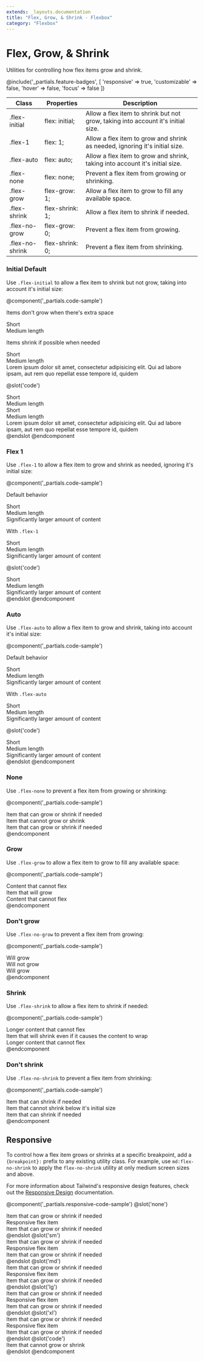 ```yaml
---
extends: _layouts.documentation
title: "Flex, Grow, & Shrink - Flexbox"
category: "Flexbox"
---
```


# Flex, Grow, & Shrink

<div class="text-xl text-slate-light mb-4">
    Utilities for controlling how flex items grow and shrink.
</div>

@include('_partials.feature-badges', [
    'responsive' => true,
    'customizable' => false,
    'hover' => false,
    'focus' => false
])

<div class="border-t border-grey-lighter">
    <table class="w-full text-left" style="border-collapse: collapse;">
        <thead>
          <tr>
              <th class="text-sm font-semibold text-grey-darker p-2 bg-grey-lightest">Class</th>
              <th class="text-sm font-semibold text-grey-darker p-2 bg-grey-lightest">Properties</th>
              <th class="text-sm font-semibold text-grey-darker p-2 bg-grey-lightest">Description</th>
          </tr>
        </thead>
        <tbody class="align-baseline">
            <tr>
                <td class="p-2 border-t border-smoke font-mono text-xs text-purple-dark">.flex-initial</td>
                <td class="p-2 border-t border-smoke font-mono text-xs text-blue-dark">flex: initial;</td>
                <td class="p-2 border-t border-smoke text-sm text-grey-darker">Allow a flex item to shrink but not grow, taking into account it's initial size.</td>
            </tr>
            <tr>
                <td class="p-2 border-t border-smoke-light font-mono text-xs text-purple-dark">.flex-1</td>
                <td class="p-2 border-t border-smoke-light font-mono text-xs text-blue-dark">flex: 1;</td>
                <td class="p-2 border-t border-smoke-light text-sm text-grey-darker">Allow a flex item to grow and shrink as needed, ignoring it's initial size.</td>
            </tr>
            <tr>
                <td class="p-2 border-t border-smoke-light font-mono text-xs text-purple-dark">.flex-auto</td>
                <td class="p-2 border-t border-smoke-light font-mono text-xs text-blue-dark">flex: auto;</td>
                <td class="p-2 border-t border-smoke-light text-sm text-grey-darker">Allow a flex item to grow and shrink, taking into account it's initial size.</td>
            </tr>
            <tr>
                <td class="p-2 border-t border-smoke-light font-mono text-xs text-purple-dark">.flex-none</td>
                <td class="p-2 border-t border-smoke-light font-mono text-xs text-blue-dark">flex: none;</td>
                <td class="p-2 border-t border-smoke-light text-sm text-grey-darker">Prevent a flex item from growing or shrinking.</td>
            </tr>
            <tr>
                <td class="p-2 border-t border-smoke-light font-mono text-xs text-purple-dark">.flex-grow</td>
                <td class="p-2 border-t border-smoke-light font-mono text-xs text-blue-dark">flex-grow: 1;</td>
                <td class="p-2 border-t border-smoke-light text-sm text-grey-darker">Allow a flex item to grow to fill any available space.</td>
            </tr>
            <tr>
                <td class="p-2 border-t border-smoke-light font-mono text-xs text-purple-dark">.flex-shrink</td>
                <td class="p-2 border-t border-smoke-light font-mono text-xs text-blue-dark">flex-shrink: 1;</td>
                <td class="p-2 border-t border-smoke-light text-sm text-grey-darker">Allow a flex item to shrink if needed.</td>
            </tr>
            <tr>
                <td class="p-2 border-t border-smoke-light font-mono text-xs text-purple-dark">.flex-no-grow</td>
                <td class="p-2 border-t border-smoke-light font-mono text-xs text-blue-dark">flex-grow: 0;</td>
                <td class="p-2 border-t border-smoke-light text-sm text-grey-darker">Prevent a flex item from growing.</td>
            </tr>
            <tr>
                <td class="p-2 border-t border-smoke-light font-mono text-xs text-purple-dark">.flex-no-shrink</td>
                <td class="p-2 border-t border-smoke-light font-mono text-xs text-blue-dark">flex-shrink: 0;</td>
                <td class="p-2 border-t border-smoke-light text-sm text-grey-darker">Prevent a flex item from shrinking.</td>
            </tr>
        </tbody>
    </table>
</div>

### Initial <span class="ml-2 font-semibold text-slate-light text-sm uppercase tracking-wide">Default</span>

Use `.flex-initial` to allow a flex item to shrink but not grow, taking into account it's initial size:

@component('_partials.code-sample')
<p class="text-sm text-slate-light mb-1">Items don't grow when there's extra space</p>
<div class="flex bg-smoke-light mb-6">
    <div class="flex-initial text-slate text-center bg-smoke px-4 py-2 m-2">
        Short
    </div>
    <div class="flex-initial text-slate text-center bg-smoke px-4 py-2 m-2">
        Medium length
    </div>
</div>

<p class="text-sm text-slate-light mb-1">Items shrink if possible when needed</p>
<div class="flex bg-smoke-light">
    <div class="flex-initial text-slate text-center bg-smoke px-4 py-2 m-2">
        Short
    </div>
    <div class="flex-initial text-slate text-center bg-smoke px-4 py-2 m-2">
        Medium length
    </div>
    <div class="flex-initial text-slate text-center bg-smoke px-4 py-2 m-2">
        Lorem ipsum dolor sit amet, consectetur adipisicing elit. Qui ad labore ipsam, aut rem quo repellat esse tempore id, quidem
    </div>
</div>

@slot('code')
<div class="flex bg-smoke-light">
    <div class="flex-initial text-slate text-center bg-smoke px-4 py-2 m-2">
        Short
    </div>
    <div class="flex-initial text-slate text-center bg-smoke px-4 py-2 m-2">
        Medium length
    </div>
</div>

<div class="flex bg-smoke-light">
    <div class="flex-initial text-slate text-center bg-smoke px-4 py-2 m-2">
        Short
    </div>
    <div class="flex-initial text-slate text-center bg-smoke px-4 py-2 m-2">
        Medium length
    </div>
    <div class="flex-initial text-slate text-center bg-smoke px-4 py-2 m-2">
        Lorem ipsum dolor sit amet, consectetur adipisicing elit. Qui ad labore ipsam, aut rem quo repellat esse tempore id, quidem
    </div>
</div>
@endslot
@endcomponent

### Flex 1

Use `.flex-1` to allow a flex item to grow and shrink as needed, ignoring it's initial size:

@component('_partials.code-sample')
<p class="text-sm text-slate-light mb-1">Default behavior</p>
<div class="flex bg-smoke-light mb-6">
    <div class="text-slate text-center bg-smoke px-4 py-2 m-2">
        Short
    </div>
    <div class="text-slate text-center bg-smoke px-4 py-2 m-2">
        Medium length
    </div>
    <div class="text-slate text-center bg-smoke px-4 py-2 m-2">
        Significantly larger amount of content
    </div>
</div>
<p class="text-sm text-slate-light mb-1">With <code>.flex-1</code></p>
<div class="flex bg-smoke-light">
    <div class="flex-1 text-slate text-center bg-smoke px-4 py-2 m-2">
        Short
    </div>
    <div class="flex-1 text-slate text-center bg-smoke px-4 py-2 m-2">
        Medium length
    </div>
    <div class="flex-1 text-slate text-center bg-smoke px-4 py-2 m-2">
        Significantly larger amount of content
    </div>
</div>

@slot('code')
<div class="flex bg-smoke-light">
    <div class="flex-1 text-slate text-center bg-smoke px-4 py-2 m-2">
        Short
    </div>
    <div class="flex-1 text-slate text-center bg-smoke px-4 py-2 m-2">
        Medium length
    </div>
    <div class="flex-1 text-slate text-center bg-smoke px-4 py-2 m-2">
        Significantly larger amount of content
    </div>
</div>
@endslot
@endcomponent

### Auto

Use `.flex-auto` to allow a flex item to grow and shrink, taking into account it's initial size:

@component('_partials.code-sample')
<p class="text-sm text-slate-light mb-1">Default behavior</p>
<div class="flex bg-smoke-light mb-6">
    <div class="text-slate text-center bg-smoke px-4 py-2 m-2">
        Short
    </div>
    <div class="text-slate text-center bg-smoke px-4 py-2 m-2">
        Medium length
    </div>
    <div class="text-slate text-center bg-smoke px-4 py-2 m-2">
        Significantly larger amount of content
    </div>
</div>
<p class="text-sm text-slate-light mb-1">With <code>.flex-auto</code></p>
<div class="flex bg-smoke-light">
    <div class="flex-auto text-slate text-center bg-smoke px-4 py-2 m-2">
        Short
    </div>
    <div class="flex-auto text-slate text-center bg-smoke px-4 py-2 m-2">
        Medium length
    </div>
    <div class="flex-auto text-slate text-center bg-smoke px-4 py-2 m-2">
        Significantly larger amount of content
    </div>
</div>

@slot('code')
<div class="flex bg-smoke-light">
    <div class="flex-auto text-slate text-center bg-smoke px-4 py-2 m-2">
        Short
    </div>
    <div class="flex-auto text-slate text-center bg-smoke px-4 py-2 m-2">
        Medium length
    </div>
    <div class="flex-auto text-slate text-center bg-smoke px-4 py-2 m-2">
        Significantly larger amount of content
    </div>
</div>
@endslot
@endcomponent

### None

Use `.flex-none` to prevent a flex item from growing or shrinking:

@component('_partials.code-sample')
<div class="flex bg-smoke-light">
    <div class="flex-1 text-slate text-center bg-smoke px-4 py-2 m-2">
        Item that can grow or shrink if needed
    </div>
    <div class="flex-none text-slate-dark text-center bg-smoke-dark px-4 py-2 m-2">
        Item that cannot grow or shrink
    </div>
    <div class="flex-1 text-slate text-center bg-smoke px-4 py-2 m-2">
        Item that can grow or shrink if needed
    </div>
</div>
@endcomponent

### Grow

Use `.flex-grow` to allow a flex item to grow to fill any available space:

@component('_partials.code-sample')
<div class="flex bg-smoke-light">
    <div class="flex-none text-slate text-center bg-smoke px-4 py-2 m-2">
        Content that cannot flex
    </div>
    <div class="flex-grow text-slate-dark text-center bg-smoke-dark px-4 py-2 m-2">
        Item that will grow
    </div>
    <div class="flex-none text-slate text-center bg-smoke px-4 py-2 m-2">
        Content that cannot flex
    </div>
</div>
@endcomponent

### Don't grow

Use `.flex-no-grow` to prevent a flex item from growing:

@component('_partials.code-sample')
<div class="flex bg-smoke-light">
    <div class="flex-grow text-slate text-center bg-smoke px-4 py-2 m-2">
        Will grow
    </div>
    <div class="flex-no-grow text-slate-dark text-center bg-smoke-dark px-4 py-2 m-2">
        Will not grow
    </div>
    <div class="flex-grow text-slate text-center bg-smoke px-4 py-2 m-2">
        Will grow
    </div>
</div>
@endcomponent

### Shrink

Use `.flex-shrink` to allow a flex item to shrink if needed:

@component('_partials.code-sample')
<div class="flex bg-smoke-light">
    <div class="flex-none text-slate text-center bg-smoke px-4 py-2 m-2">
        Longer content that cannot flex
    </div>
    <div class="flex-shrink text-slate-dark text-center bg-smoke-dark px-4 py-2 m-2">
        Item that will shrink even if it causes the content to wrap
    </div>
    <div class="flex-none text-slate text-center bg-smoke px-4 py-2 m-2">
        Longer content that cannot flex
    </div>
</div>
@endcomponent

### Don't shrink

Use `.flex-no-shrink` to prevent a flex item from shrinking:

@component('_partials.code-sample')
<div class="flex bg-smoke-light">
    <div class="flex-shrink text-slate text-center bg-smoke px-4 py-2 m-2">
        Item that can shrink if needed
    </div>
    <div class="flex-no-shrink text-slate-dark text-center bg-smoke-dark px-4 py-2 m-2">
        Item that cannot shrink below it's initial size
    </div>
    <div class="flex-shrink text-slate text-center bg-smoke px-4 py-2 m-2">
        Item that can shrink if needed
    </div>
</div>
@endcomponent

## Responsive

To control how a flex item grows or shrinks at a specific breakpoint, add a `{breakpoint}:` prefix to any existing utility class. For example, use `md:flex-no-shrink` to apply the `flex-no-shrink` utility at only medium screen sizes and above.

For more information about Tailwind's responsive design features, check out the [Responsive Design](/docs/responsive-design) documentation.

@component('_partials.responsive-code-sample')
@slot('none')
<div class="flex bg-smoke-light">
    <div class="flex-1 text-slate text-center bg-smoke px-4 py-2 m-2">
        Item that can grow or shrink if needed
    </div>
    <div class="flex-none text-slate-dark text-center bg-smoke-dark px-4 py-2 m-2">
        Responsive flex item
    </div>
    <div class="flex-1 text-slate text-center bg-smoke px-4 py-2 m-2">
        Item that can grow or shrink if needed
    </div>
</div>
@endslot
@slot('sm')
<div class="flex bg-smoke-light">
    <div class="flex-1 text-slate text-center bg-smoke px-4 py-2 m-2">
        Item that can grow or shrink if needed
    </div>
    <div class="flex-grow text-slate-dark text-center bg-smoke-dark px-4 py-2 m-2">
        Responsive flex item
    </div>
    <div class="flex-1 text-slate text-center bg-smoke px-4 py-2 m-2">
        Item that can grow or shrink if needed
    </div>
</div>
@endslot
@slot('md')
<div class="flex bg-smoke-light">
    <div class="flex-1 text-slate text-center bg-smoke px-4 py-2 m-2">
        Item that can grow or shrink if needed
    </div>
    <div class="flex-shrink text-slate-dark text-center bg-smoke-dark px-4 py-2 m-2">
        Responsive flex item
    </div>
    <div class="flex-1 text-slate text-center bg-smoke px-4 py-2 m-2">
        Item that can grow or shrink if needed
    </div>
</div>
@endslot
@slot('lg')
<div class="flex bg-smoke-light">
    <div class="flex-1 text-slate text-center bg-smoke px-4 py-2 m-2">
        Item that can grow or shrink if needed
    </div>
    <div class="flex-1 text-slate-dark text-center bg-smoke-dark px-4 py-2 m-2">
        Responsive flex item
    </div>
    <div class="flex-1 text-slate text-center bg-smoke px-4 py-2 m-2">
        Item that can grow or shrink if needed
    </div>
</div>
@endslot
@slot('xl')
<div class="flex bg-smoke-light">
    <div class="flex-1 text-slate text-center bg-smoke px-4 py-2 m-2">
        Item that can grow or shrink if needed
    </div>
    <div class="flex-initial text-slate-dark text-center bg-smoke-dark px-4 py-2 m-2">
        Responsive flex item
    </div>
    <div class="flex-1 text-slate text-center bg-smoke px-4 py-2 m-2">
        Item that can grow or shrink if needed
    </div>
</div>
@endslot
@slot('code')
<div class="flex ...">
    <!-- ... -->
    <div class="none:flex-none sm:flex-grow md:flex-shrink lg:flex-1 xl:flex-auto ...">
        Item that cannot grow or shrink
    </div>
    <!-- ... -->
</div>
@endslot
@endcomponent
